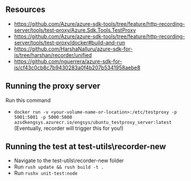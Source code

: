 ## Resources

- https://github.com/Azure/azure-sdk-tools/tree/feature/http-recording-server/tools/test-proxy/Azure.Sdk.Tools.TestProxy
- https://github.com/Azure/azure-sdk-tools/tree/feature/http-recording-server/tools/test-proxy/docker#build-and-run
- https://github.com/HarshaNalluru/azure-sdk-for-js/tree/harshan/recorder/unified
- https://github.com/nguerrera/azure-sdk-for-js/cf43c0cb8c7b9430283a0f4b207b5341958aebe8

## Running the proxy server

Run this command

- `docker run -v <your-volume-name-or-location>:/etc/testproxy -p 5001:5001 -p 5000:5000 azsdkengsys.azurecr.io/engsys/ubuntu_testproxy_server:latest`
  (Eventually, recorder will trigger this for you!)

## Running the test at test-utils\recorder-new

- Navigate to the test-utils\recorder-new folder
- Run `rush update && rush build -t .`
- Run `rushx unit-test:node`

